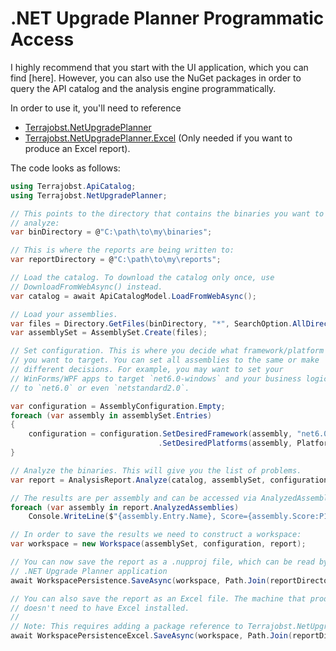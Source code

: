 # .NET Upgrade Planner Programmatic Access

I highly recommend that you start with the UI application, which you can find
[here]. However, you can also use the NuGet packages in order to query the
API catalog and the analysis engine programmatically.

In order to use it, you'll need to reference

* [Terrajobst.NetUpgradePlanner](https://nuget.org/packages/Terrajobst.NetUpgradePlanner)
* [Terrajobst.NetUpgradePlanner.Excel](https://nuget.org/packages/Terrajobst.NetUpgradePlanner.Excel)
  (Only needed if you want to produce an Excel report).

The code looks as follows:

```C#
using Terrajobst.ApiCatalog;
using Terrajobst.NetUpgradePlanner;

// This points to the directory that contains the binaries you want to
// analyze:
var binDirectory = @"C:\path\to\my\binaries";

// This is where the reports are being written to:
var reportDirectory = @"C:\path\to\my\reports";

// Load the catalog. To download the catalog only once, use
// DownloadFromWebAsync() instead.
var catalog = await ApiCatalogModel.LoadFromWebAsync();

// Load your assemblies.
var files = Directory.GetFiles(binDirectory, "*", SearchOption.AllDirectories);
var assemblySet = AssemblySet.Create(files);

// Set configuration. This is where you decide what framework/platform
// you want to target. You can set all assemblies to the same or make
// different decisions. For example, you may want to set your
// WinForms/WPF apps to target `net6.0-windows` and your business logic
// to `net6.0` or even `netstandard2.0`.

var configuration = AssemblyConfiguration.Empty;
foreach (var assembly in assemblySet.Entries)
{
    configuration = configuration.SetDesiredFramework(assembly, "net6.0")
                                 .SetDesiredPlatforms(assembly, PlatformSet.Any);
}

// Analyze the binaries. This will give you the list of problems.
var report = AnalysisReport.Analyze(catalog, assemblySet, configuration);

// The results are per assembly and can be accessed via AnalyzedAssemblies:
foreach (var assembly in report.AnalyzedAssemblies)
    Console.WriteLine($"{assembly.Entry.Name}, Score={assembly.Score:P1}, Problems={assembly.Problems.Count}");

// In order to save the results we need to construct a workspace:
var workspace = new Workspace(assemblySet, configuration, report);

// You can now save the report as a .nupproj file, which can be read by
// .NET Upgrade Planner application
await WorkspacePersistence.SaveAsync(workspace, Path.Join(reportDirectory, "result.nupproj"));

// You can also save the report as an Excel file. The machine that produces the file
// doesn't need to have Excel installed.
//
// Note: This requires adding a package reference to Terrajobst.NetUpgradePlanner.Excel.
await WorkspacePersistenceExcel.SaveAsync(workspace, Path.Join(reportDirectory, "result.xlsx"));
```

[planner-app]: https://apisof.net/upgrade-planner
